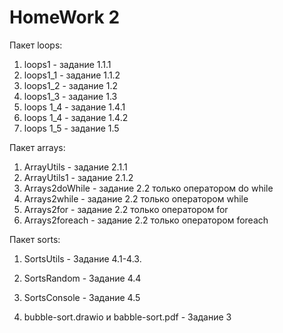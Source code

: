 # HomeWork 2
Пакет loops:
1. loops1 - задание 1.1.1
2. loops1_1 - задание 1.1.2
3. loops1_2 - задание 1.2
4. loops1_3 - задание 1.3
5. loops 1_4 - задание 1.4.1 
6. loops 1_4 - задание 1.4.2
7. loops 1_5 - задание 1.5

Пакет arrays:
1. ArrayUtils - задание 2.1.1
2. ArrayUtils1 - задание 2.1.2
3. Arrays2doWhile - задание 2.2 только оператором do while
4. Arrays2while - задание 2.2 только оператором  while
5. Arrays2for - задание 2.2 только оператором for
6. Arrays2foreach - задание 2.2 только оператором foreach

Пакет sorts:
1. SortsUtils - Задание 4.1-4.3.
2. SortsRandom - Задание 4.4
3. SortsConsole - Задание 4.5

4. bubble-sort.drawio и babble-sort.pdf - Задание 3